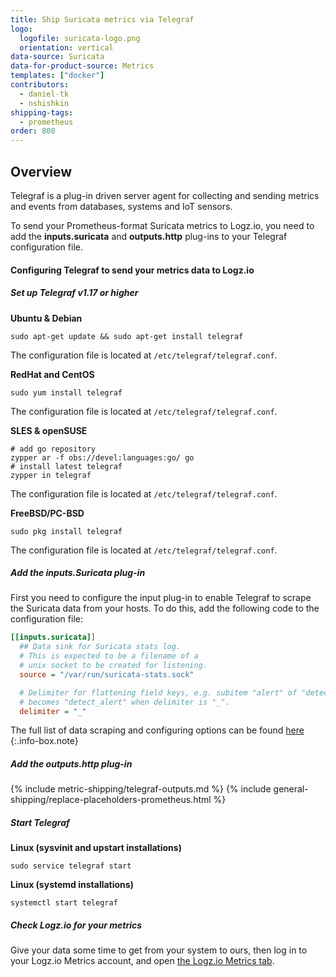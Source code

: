 ```yaml
---
title: Ship Suricata metrics via Telegraf
logo:
  logofile: suricata-logo.png
  orientation: vertical
data-source: Suricata 
data-for-product-source: Metrics
templates: ["docker"]
contributors:
  - daniel-tk
  - nshishkin
shipping-tags:  
  - prometheus
order: 800
---
```



## Overview

Telegraf is a plug-in driven server agent for collecting and sending metrics and events from databases, systems and IoT sensors.

To send your Prometheus-format Suricata metrics to Logz.io, you need to add the **inputs.suricata** and **outputs.http** plug-ins to your Telegraf configuration file.

#### Configuring Telegraf to send your metrics data to Logz.io

<div class="tasklist">

##### Set up Telegraf v1.17 or higher

**Ubuntu & Debian**

```shell
sudo apt-get update && sudo apt-get install telegraf
```

The configuration file is located at `/etc/telegraf/telegraf.conf`.

**RedHat and CentOS**

```shell
sudo yum install telegraf
```

The configuration file is located at `/etc/telegraf/telegraf.conf`.

**SLES & openSUSE**

```shell
# add go repository
zypper ar -f obs://devel:languages:go/ go
# install latest telegraf
zypper in telegraf
```

The configuration file is located at `/etc/telegraf/telegraf.conf`.

**FreeBSD/PC-BSD**

```shell
sudo pkg install telegraf
```

The configuration file is located at `/etc/telegraf/telegraf.conf`.
  
  
##### Add the inputs.Suricata plug-in

First you need to configure the input plug-in to enable Telegraf to scrape the Suricata data from your hosts. To do this, add the following code to the configuration file:

``` ini
[[inputs.suricata]]
  ## Data sink for Suricata stats log.
  # This is expected to be a filename of a
  # unix socket to be created for listening.
  source = "/var/run/suricata-stats.sock"

  # Delimiter for flattening field keys, e.g. subitem "alert" of "detect"
  # becomes "detect_alert" when delimiter is "_".
  delimiter = "_"
```

<!-- info-box-start:info -->
The full list of data scraping and configuring options can be found [here](https://github.com/influxdata/telegraf/blob/release-1.18/plugins/inputs/suricata/README.md)
{:.info-box.note}
<!-- info-box-end -->

##### Add the outputs.http plug-in
  
{% include metric-shipping/telegraf-outputs.md %}
{% include general-shipping/replace-placeholders-prometheus.html %}
  
##### Start Telegraf

**Linux (sysvinit and upstart installations)**

```shell
sudo service telegraf start
```

**Linux (systemd installations)**

```shell
systemctl start telegraf
```
  
##### Check Logz.io for your metrics

Give your data some time to get from your system to ours, then log in to your Logz.io Metrics account, and open [the Logz.io Metrics tab](https://app.logz.io/#/dashboard/metrics/).


</div>
